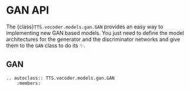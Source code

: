 # GAN API

The {class}`TTS.vocoder.models.gan.GAN` provides an easy way to implementing new GAN based models. You just need
to define the model architectures for the generator and the discriminator networks and give them to the `GAN` class
to do its ✨️.


## GAN
```{eval-rst}
.. autoclass:: TTS.vocoder.models.gan.GAN
    :members:
```
